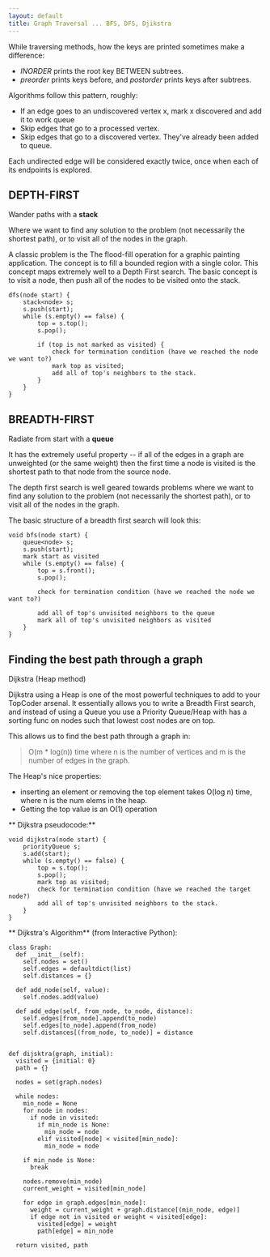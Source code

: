 ```yaml
---
layout: default
title: Graph Traversal ... BFS, DFS, Djikstra
---
```




While traversing methods, how the keys are printed sometimes make a difference:

- *INORDER* prints the root key BETWEEN subtrees.
- *preorder* prints keys before, and *postorder* prints keys after subtrees.

Algorithms follow this pattern, roughly:

- If an edge goes to an undiscovered vertex x, mark x discovered and add it to work queue
- Skip edges that go to a processed vertex.
- Skip edges that go to a discovered vertex. They've already been added to queue.

Each undirected edge will be considered exactly twice, once when each of its endpoints is explored.


## DEPTH-FIRST

Wander paths with a **stack**  

Where we want to find any solution to the problem (not necessarily the shortest path), or to visit all of the nodes in the graph. 

A classic problem is the The flood-fill operation for a graphic painting application. The concept is to fill a bounded region with a single color. This concept maps extremely well to a Depth First search. The basic concept is to visit a node, then push all of the nodes to be visited onto the stack.


    dfs(node start) {
        stack<node> s;
        s.push(start);
        while (s.empty() == false) {
            top = s.top();
            s.pop();

            if (top is not marked as visited) {
                check for termination condition (have we reached the node we want to?)
                mark top as visited;
                add all of top's neighbors to the stack.
            }
        }
    }



## BREADTH-FIRST

Radiate from start with a **queue**

It has the extremely useful property -- if all of the edges in a graph are unweighted (or the same weight) then the first time a node is visited is the shortest path to that node from the source node.

The depth first search is well geared towards problems where we want to find any solution to the problem (not necessarily the shortest path), or to visit all of the nodes in the graph. 

The basic structure of a breadth first search will look this:

    void bfs(node start) {
        queue<node> s;
        s.push(start);
        mark start as visited
        while (s.empty() == false) {
            top = s.front();
            s.pop();

            check for termination condition (have we reached the node we want to?)

            add all of top's unvisited neighbors to the queue
            mark all of top's unvisited neighbors as visited
        }
    }


## Finding the best path through a graph

Dijkstra (Heap method)

Dijkstra using a Heap is one of the most powerful techniques to add to your TopCoder arsenal. It essentially allows you to write a Breadth First search, and instead of using a Queue you use a Priority Queue/Heap with  has a sorting func on nodes such that lowest cost nodes are on top.

This allows us to find the best path through a graph in:

> O(m * log(n)) time where n is the number of vertices and m is the number of edges in the graph.

The Heap's nice properties:

- inserting an element or removing the top element takes O(log n) time, where n is the num elems in the heap. 
- Getting the top value is an O(1) operation


** Dijkstra pseudocode:**

    void dijkstra(node start) {
        priorityQueue s;
        s.add(start);
        while (s.empty() == false) {
            top = s.top();
            s.pop();
            mark top as visited;
            check for termination condition (have we reached the target node?)
            add all of top's unvisited neighbors to the stack.
        }
    }


** Dijkstra's Algorithm** (from Interactive Python):  

    class Graph:
      def __init__(self):
        self.nodes = set()
        self.edges = defaultdict(list)
        self.distances = {}

      def add_node(self, value):
        self.nodes.add(value)

      def add_edge(self, from_node, to_node, distance):
        self.edges[from_node].append(to_node)
        self.edges[to_node].append(from_node)
        self.distances[(from_node, to_node)] = distance


    def dijsktra(graph, initial):
      visited = {initial: 0}
      path = {}

      nodes = set(graph.nodes)

      while nodes: 
        min_node = None
        for node in nodes:
          if node in visited:
            if min_node is None:
              min_node = node
            elif visited[node] < visited[min_node]:
              min_node = node

        if min_node is None:
          break

        nodes.remove(min_node)
        current_weight = visited[min_node]

        for edge in graph.edges[min_node]:
          weight = current_weight + graph.distance[(min_node, edge)]
          if edge not in visited or weight < visited[edge]:
            visited[edge] = weight
            path[edge] = min_node

      return visited, path


